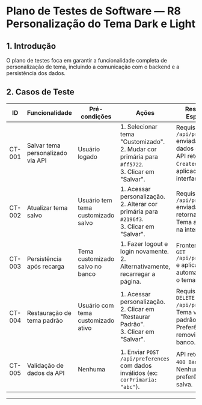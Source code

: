 # Plano de Testes de Software — R8 Personalização do Tema Dark e Light

## 1. Introdução

O plano de testes foca em garantir a funcionalidade completa de personalização de tema, incluindo a comunicação com o backend e a persistência dos dados.

## 2. Casos de Teste

| ID     | Funcionalidade                    | Pré-condições                      | Ações                                                                                                | Resultados Esperados                                                                                                  |
| ------ | --------------------------------- | ---------------------------------- | ---------------------------------------------------------------------------------------------------- | --------------------------------------------------------------------------------------------------------------------- |
| CT-001 | Salvar tema personalizado via API | Usuário logado                     | 1. Selecionar tema "Customizado".<br>2. Mudar cor primária para `#ff5722`.<br>3. Clicar em "Salvar". | Requisição `POST /api/preferences` enviada com dados corretos. API retorna `201 Created`. Tema aplicado na interface. |
| CT-002 | Atualizar tema salvo              | Usuário tem tema customizado salvo | 1. Acessar personalização.<br>2. Alterar cor primária para `#2196f3`.<br>3. Clicar em "Salvar".      | Requisição `PUT /api/preferences` enviada. API retorna `200 OK`. Tema atualizado na interface.                        |
| CT-003 | Persistência após recarga         | Tema customizado salvo no banco    | 1. Fazer logout e login novamente.<br>2. Alternativamente, recarregar a página.                      | Frontend envia `GET /api/preferences` e aplica automaticamente o tema salvo.                                          |
| CT-004 | Restauração de tema padrão        | Usuário com tema customizado ativo | 1. Acessar personalização.<br>2. Clicar em "Restaurar Padrão".<br>3. Clicar em "Salvar".             | Requisição `DELETE /api/preferences`. Tema volta ao padrão "Claro". Preferência removida do banco.                    |
| CT-005 | Validação de dados da API         | Nenhuma                            | 1. Enviar `POST /api/preferences` com dados inválidos (ex: `corPrimaria: "abc"`).                    | API retorna erro `400 Bad Request`. Nenhuma preferência é salva.                                                      |

---
